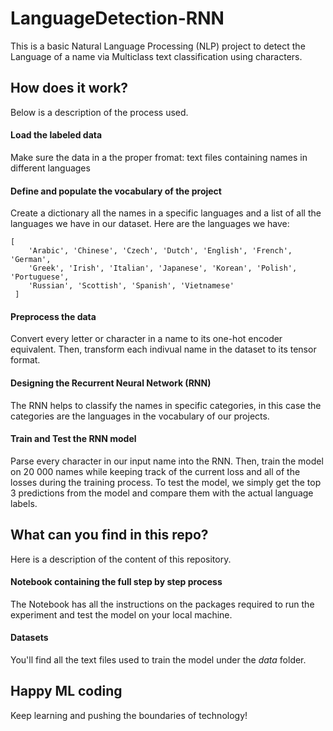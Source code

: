 # LanguageDetection-RNN
This is a basic Natural Language Processing (NLP) project to detect the Language of a name via Multiclass text classification using characters.

## How does it work?
Below is a description of the process used.

#### Load the labeled data
Make sure the data in a the proper fromat: text files containing names in different languages

#### Define and populate the vocabulary of the project
Create a dictionary all the names in a specific languages and a list of all the languages we have in our dataset. Here are the languages we have:
``` 
[
    'Arabic', 'Chinese', 'Czech', 'Dutch', 'English', 'French', 'German',
    'Greek', 'Irish', 'Italian', 'Japanese', 'Korean', 'Polish', 'Portuguese',
    'Russian', 'Scottish', 'Spanish', 'Vietnamese'
 ]

```

#### Preprocess the data
Convert every letter or character in a name to its one-hot encoder equivalent. Then, transform each indivual name in the dataset to its tensor format.

#### Designing the Recurrent Neural Network (RNN)
The RNN helps to classify the names in specific categories, in this case the categories are the languages in the vocabulary of our projects.

#### Train and Test the RNN model
Parse every character in our input name into the RNN.
Then, train the model on 20 000 names while keeping track of the current loss and all of the losses during the training process. To test the model, we simply get the top 3 predictions from the model and compare them with the actual language labels.


## What can you find in this repo?
Here is a description of the content of this repository.

#### Notebook containing the full step by step process
The Notebook has all the instructions on the packages required to run the experiment and test the model on your local machine.

#### Datasets
You'll find all the text files used to train the model under the _data_ folder.

## Happy ML coding
Keep learning and pushing the boundaries of technology!
